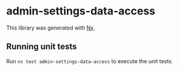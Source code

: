 # admin-settings-data-access

This library was generated with [Nx](https://nx.dev).

## Running unit tests

Run `nx test admin-settings-data-access` to execute the unit tests.
